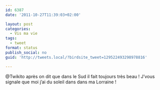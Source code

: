 ```yaml
---
id: 6387
date: '2011-10-27T11:39:03+02:00'

layout: post
categories:
  - Vis ma vie
tags:
  - tweet
format: status
publish_social: no
guid: 'http://tweets.local/?birdsite_tweet=129522493298978816'

---
```


@Twikito après on dit que dans le Sud il fait toujours très beau ! J’vous signale que moi j’ai du soleil dans dans ma Lorraine !